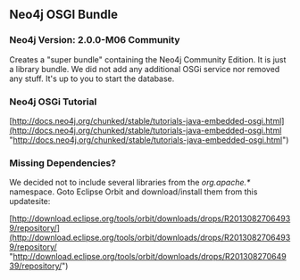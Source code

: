 ## Neo4j OSGI Bundle


### Neo4j Version: 2.0.0-M06 Community

Creates a "super bundle" containing the Neo4j Community Edition. It is just a library bundle. We did not add any additional OSGi service nor removed any stuff. It's up to you to start the database.

### Neo4j OSGi Tutorial ###

[http://docs.neo4j.org/chunked/stable/tutorials-java-embedded-osgi.html](http://docs.neo4j.org/chunked/stable/tutorials-java-embedded-osgi.html "http://docs.neo4j.org/chunked/stable/tutorials-java-embedded-osgi.html")

### Missing Dependencies? ###

We decided not to include several libraries from the *org.apache.\** namespace. Goto Eclipse Orbit and download/install them from this updatesite:

[http://download.eclipse.org/tools/orbit/downloads/drops/R20130827064939/repository/](http://download.eclipse.org/tools/orbit/downloads/drops/R20130827064939/repository/ "http://download.eclipse.org/tools/orbit/downloads/drops/R20130827064939/repository/")